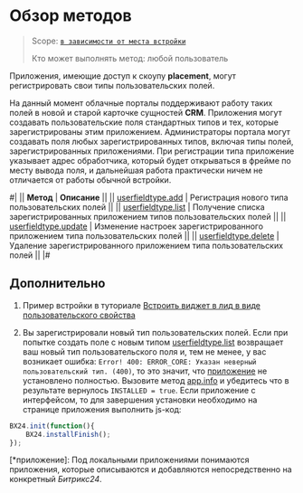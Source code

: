 # Обзор методов

> Scope: [`в зависимости от места встройки`](../../scopes/permissions.md)
>
> Кто может выполнять метод: любой пользователь


Приложения, имеющие доступ к скоупу **placement**, могут регистрировать свои типы пользовательских полей.

На данный момент облачные порталы поддерживают работу таких полей в новой и старой карточке сущностей **CRM**. Приложения могут создавать пользовательские поля стандартных типов и тех, которые зарегистрированы этим приложением. Администраторы портала могут создавать поля любых зарегистрированных типов, включая типы полей, зарегистрированных приложениями. При регистрации типа приложение указывает адрес обработчика, который будет открываться в фрейме по месту вывода поля, и дальнейшая работа практически ничем не отличается от работы обычной встройки.

#|
|| **Метод** | **Описание** ||
|| [userfieldtype.add](./userfieldtype-add.md) | Регистрация нового типа пользовательских полей ||
|| [userfieldtype.list](./userfieldtype-list.md) | Получение списка зарегистрированных приложением типов пользовательских полей ||
|| [userfieldtype.update](./userfieldtype-update.md) | Изменение настроек зарегистрированного приложением типа пользовательских полей ||
|| [userfieldtype.delete](./userfieldtype-delete.md) | Удаление зарегистрированного приложением типа пользовательских полей ||
|#

## Дополнительно

1. Пример встройки в туториале [Встроить виджет в лид в виде пользовательского свойства](../../../tutorials/crm/crm-widgets/widget-as-field-in-lead-page.md)

2. Вы зарегистрировали новый тип пользовательских полей. Если при попытке создать поле с новым типом [userfieldtype.list](./userfieldtype-list.md) возвращает ваш новый тип пользовательского поля и, тем не менее, у вас возникает ошибка: `Error! 400: ERROR_CORE: Указан неверный пользовательский тип. (400)`, то это значит, что [приложение](*приложение) не установлено полностью. Вызовите метод [app.info](../../common/system/app-info.md) и убедитесь что в результате вернулось `INSTALLED = true`. Если приложение с интерфейсом, то для завершения установки необходимо на странице приложения выполнить js-код:

```javascript
BX24.init(function(){
    BX24.installFinish();
});
```

[*приложение]: Под локальными приложениями понимаются приложения, которые описываются и добавляются непосредственно на конкретный *Битрикс24*.